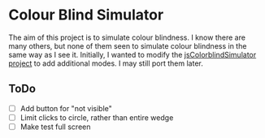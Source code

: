 # Colour Blind Simulator

The aim of this project is to simulate colour blindness. I know
there are many others, but none of them seen to simulate colour
blindness in the same way as I see it. Initially, I wanted to modify
the [jsColorblindSimulator project][jsColorblindSimulator] to add
additional modes. I may still port them later.

[jsColorblindSimulator]: https://github.com/MaPePeR/jsColorblindSimulator "jsColorblindSimulator"

## ToDo

- [ ] Add button for "not visible"
- [ ] Limit clicks to circle, rather than entire wedge
- [ ] Make test full screen
